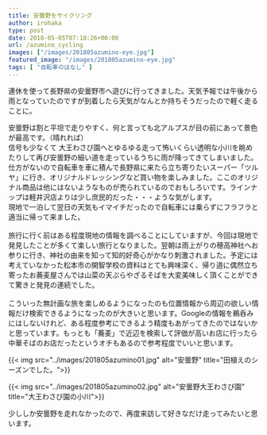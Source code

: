 ```yaml
---
title: 安曇野をサイクリング
author: irohaka
type: post
date: 2018-05-05T07:18:26+00:00
url: /azumino_cycling
images: ["/images/201805azumino-eye.jpg"]
featured_image: "/images/201805azumino-eye.jpg"
tags: [ "自転車のはなし" ]
---
```


連休を使って長野県の安曇野市へ遊びに行ってきました。天気予報では午後から雨となっていたのですが到着したら天気がなんとか持ちそうだったので軽く走ることに。<!--more-->

安曇野は割と平坦で走りやすく、何と言っても北アルプスが目の前にあって景色が最高です。（晴れれば）  
信号も少なくて
大王わさび園へとゆるゆる走って怖いくらい透明な小川を眺めたりして再び安曇野の細い道を走っているうちに雨が降ってきてしまいました。  
仕方がないので自転車を車に積んで長野県に来たら立ち寄りたいスーパー「ツルヤ」に行き、オリジナルドレッシングなど買い物を楽しみました。ここのオリジナル商品は他にはないようなものが売られているのでおもしろいです。ラインナップは軽井沢店よりは少し庶民的だった・・・ような気がします。  
現地で一泊して翌日の天気もイマイチだったので自転車には乗らずにフラフラと適当に帰って来ました。  
<br>
旅行に行く前はある程度現地の情報を調べることにしていますが、今回は現地で発見したことが多くて楽しい旅行となりました。翌朝は雨上がりの穂高神社へお参りに行き、神社の由来を知って知的好奇心がかなり刺激されました。予定には考えていなかった松本市の開智学校の資料はとても興味深く、帰り道に偶然立ち寄ったお蕎麦屋さんでは山菜の天ぷらやざるそばを大変美味しく頂くことができて驚きと発見の連続でした。  
<br>
こういった無計画な旅を楽しめるようになったのも位置情報から周辺の欲しい情報だけ検索できるようになったのが大きいと思います。Googleの情報を鵜呑みにはしないけれど、ある程度参考にできるよう精度もあがってきたのではないかと思っています。もっとも「蕎麦」で近辺を検索して評価が高いお店に行ったら中華そばのお店だったというオチもあるので参考程度でいいと思います。

{{< img src="../images/201805azumino01.jpg" alt="安曇野" title="田植えのシーズンでした。">}}

{{< img src="../images/201805azumino02.jpg" alt="安曇野大王わさび園" title="大王わさび園の小川">}}


少ししか安曇野を走れなかったので、再度来訪して好きなだけ走ってみたいと思います。